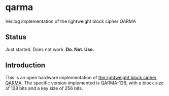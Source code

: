 # qarma
Verilog implementation of the lightweight block cipher QARMA


## Status
Just started. Does not work. **Do. Not. Use.**


## Introduction
This is an open hardware implementation of [the lightweight block cipher QARMA](https://eprint.iacr.org/2016/444.pdf). The specific version implemented is QARMA-128, with a block size of 128 bits and a key size of 256 bits.
